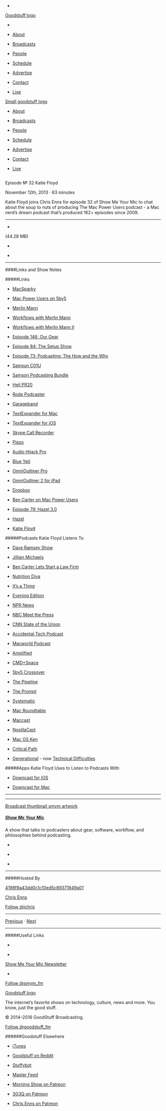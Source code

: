 

-
[Goodstuff logo](http://www.goodstuff.fm/)[](/assets/goodstuff_logo-17c1fe6f378352de5d7345f76152130b.svg)

-


-  [About](/about)

-  [Broadcasts](/broadcasts)

-  [People](/people)

-  [Schedule](/schedule)

-  [Advertise](/advertise)

-  [Contact](/contact)

-  [Live](/live)


[Small goodstuff logo](http://www.goodstuff.fm/)[](/assets/small_goodstuff_logo-bf032e72b9ec41494f4d90905f1ad619.svg)


-  [About](/about)

-  [Broadcasts](/broadcasts)

-  [People](/people)

-  [Schedule](/schedule)

-  [Advertise](/advertise)

-  [Contact](/contact)

-  [Live](/live)


##
Episode № 32
Katie Floyd


November 12th, 2013
&middot;
63
minutes


Katie Floyd joins Chris Enns for episode 32 of Show Me Your Mic to chat about the soup to nuts of producing The Mac Power Users podcast - a Mac nerd&rsquo;s dream podcast that&rsquo;s produced 162+ episodes since 2009.


------------------------------


-
[](http://podcasts-1.feedpress.co/10590/smym-32.mp3)(44.28 MB)

-
[](http://twitter.com/intent/tweet?text=Show%20Me%20Your%20Mic%20%E2%84%96%2032%20on%20@goodstuff_fm%20-%20http://goodstuff.fm/smym/32)

-
[](http://www.facebook.com/sharer/sharer.php?u=http://goodstuff.fm/smym/32)


------------------------------


####Links and Show Notes

#####Links


-  [MacSparky](http://macsparky.com)

-  [Mac Power Users on 5by5](http://5by5.tv/mpu)

-  [Merlin Mann](http://www.merlinmann.com)

-  [Workflows with Merlin Mann](http://5by5.tv/mpu/23)

-  [Workflows with Merlin Mann II](http://5by5.tv/mpu/46)

-  [Episode 146: Our Gear](http://5by5.tv/mpu/146)

-  [Episode 84: The Setup Show](http://5by5.tv/mpu/84)

-  [Episode 73: Podcasting: The How and the Why](http://5by5.tv/mpu/73)

-  [Samsun C01U](http://www.bhphotovideo.com/c/product/492446-REG/Samson_SAC01UCW_C01UCW_USB_Condenser_Microphone.html/BI/19457/KBID/11631/kw/SAC01UCW/DFF/d10-v2-t1-xSAC01UCW)

-  [Samson Podcasting Bundle](http://www.bhphotovideo.com/c/product/492450-REG/Samson_SAC01UPK_C01U_Recording_and_Podcasting.html/BI/19457/KBID/11631/kw/SAC01UPK/DFF/d10-v2-t1-xSAC01UPK)

-  [Heil PR20](http://www.bhphotovideo.com/c/product/686194-REG/Heil_Sound_PR20_UT_PR20_Dynamic_Handheld_Microphone.html/BI/19457/KBID/11631/kw/HEPR20UT/DFF/d10-v2-t1-xHEPR20UT)

-  [Rode Podcaster](http://www.bhphotovideo.com/c/product/450171-REG/Rode_PODCASTER_Podcaster_USB_Broadcast_Microphone.html/BI/19457/KBID/11631/kw/ROPODCASTER/DFF/d10-v2-t1-xROPODCASTER)

-  [Garageband](https://itunes.apple.com/ca/app/garageband/id682658836?mt=12&uo=4&at=10l4Ki)

-  [TextExpander for Mac](https://itunes.apple.com/ca/app/textexpander-for-mac/id405274824?mt=12&uo=4&at=10l4Ki)

-  [TextExpander for iOS](https://itunes.apple.com/ca/app/textexpander/id326180690?mt=8&uo=4&at=10l4Ki)

-  [Skype Call Recorder](http://www.ecamm.com/mac/callrecorder/)

-  [Piezo](https://itunes.apple.com/ca/app/piezo/id440641508?mt=12&uo=4&at=10l4Ki)

-  [Audio Hijack Pro](http://www.rogueamoeba.com/audiohijackpro/)

-  [Blue Yeti](http://www.bhphotovideo.com/c/product/857749-REG/Blue_YETI_Yeti_Multi_Pattern_USB_Microphone.html/BI/19457/KBID/11631/kw/BLYETIQ/DFF/d10-v2-t1-xBLYETIQ)

-  [OmniOutliner Pro](https://itunes.apple.com/ca/app/omnioutliner-pro/id404647179?mt=12&uo=4&at=10l4Ki)

-  [OmniOutliner 2 for iPad](https://itunes.apple.com/ca/app/omnioutliner-2/id704610906?mt=8&uo=4&at=10l4Ki)

-  [Dropbox](http://db.tt/czHe7sK)

-  [Ben Carter on Mac Power Users](http://5by5.tv/mpu/161)

-  [Episode 79: Hazel 3.0](http://5by5.tv/mpu/79)

-  [Hazel](http://www.noodlesoft.com/hazel.php)

-  [Katie Floyd](katiefloyd.me)


#####Podcasts Katie Floyd Listens To


-  [Dave Ramsey Show](https://www.daveramsey.com/show/radio/)

-  [Jillian Michaels](http://www.jillianmichaels.com/fit/daily-dose-podcast-radio)

-  [Ben Carter Lets Start a Law Firm](http://bencarterlaw.com/letsstartalawfirm/)

-  [Nutrition Diva](http://www.quickanddirtytips.com/nutrition-diva)

-  [It’s a Thing](http://www.tommerritt.com/category/shows/its-a-thing/)

-  [Evening Edition](http://www.muleradio.net/eveningedition/)

-  [NPR News](http://www.npr.org/sections/news/)

-  [NBC Meet the Press](https://www.today.com/id/8132577/)

-  [CNN State of the Union](http://www.cnn.com/services/podcasting/)

-  [Accidental Tech Podcast](http://atp.fm)

-  [Macworld Podcast](http://www.macworld.com/column/mwpodcast)

-  [Amplified](http://5by5.tv/amplified)

-  [CMD+Space](http://5by5.tv/cmdspace)

-  [5by5 Crossover](http://5by5.tv/crossover)

-  [The Pipeline](http://5by5.tv/pipeline)

-  [The Prompt](http://5by5.tv/prompt)

-  [Systematic](http://5by5.tv/systematic)

-  [Mac Roundtable](http://www.macroundtable.com)

-  [Maccast](http://www.maccast.com)

-  [NosillaCast](http://www.podfeet.com/blog/)

-  [Mac OS Ken](http://macosken.squarespace.com)

-  [Critical Path](http://5by5.tv/criticalpath)

-  [Generational](http://www.70decibels.com/generational/) - now  [Technical Difficulties](http://technicaldifficulties.us)


#####Apps Katie Floyd Uses to Listen to Podcasts With


-  [Downcast for iOS](https://itunes.apple.com/ca/app/downcast/id393858566?mt=8&uo=4&at=10l4Ki)

-  [Downcast for Mac](https://itunes.apple.com/ca/app/downcast/id668429425?mt=12&uo=4&at=10l4Ki)


------------------------------


------------------------------


[Broadcast thumbnail smym artwork](/smym)[](https://goodstuffs3.s3.amazonaws.com/uploads/broadcast/image/18/broadcast_thumbnail_smym_artwork.png)

##### [Show Me Your Mic](/smym)


A show that talks to podcasters about gear, software, workflow, and philosophies behind podcasting.

-
[](https://geo.itunes.apple.com/ca/podcast/show-me-your-mic/id602836998?mt=2&at=10l4Ki)

-
[](http://feeds.goodstuff.fm/smym)

-
[](mailto:chris+smym@goodstuff.fm?cc=sponsorship%40goodstuff.fm&subject=%5BGoodStuff%20FM%5D%20Sponsorship%20Inquiry%20for%20Show%20Me%20Your%20Mic)


------------------------------


#####Hosted By


[4198f9a43dd0c1c10ed5c89371849a01](/people/chris-enns)[](http://gravatar.com/avatar/4198f9a43dd0c1c10ed5c89371849a01.png?s=300&r=pg)

[Chris Enns](/people/chris-enns)


[Follow @ichris](https://twitter.com/ichris)


------------------------------


[Previous](/smym/31)
&middot;
[Next](/smym/33)


------------------------------


#####Useful Links

-
[](mailto:chris+smym@goodstuff.fm?subject=%5BGoodstuff%20FM%5D%20Feedback%20for%20Show%20Me%20Your%20Mic)

-
[Show Me Your Mic Newsletter](http://www.goodstuff.fm/smym/newsletter)


-
[Follow @smym_fm](https://twitter.com/smym_fm)


[Goodstuff logo](http://www.goodstuff.fm/)[](/assets/goodstuff_logo-17c1fe6f378352de5d7345f76152130b.svg)


The internet’s favorite shows on technology, culture, news and more. You know, just the good stuff.


&copy; 2014&ndash;2016 GoodStuff Broadcasting.

[Follow @goodstuff_fm](https://twitter.com/goodstufffm)


######Goodstuff Elsewhere

-  [iTunes](https://itunes.apple.com/us/artist/goodstuff-fm/id843385597?mt=2)

-  [Goodstuff on Reddit](https://www.reddit.com/r/Goodstuff_fm/)

-  [Stuffybot](http://stuffybot.goodstuff.fm)

-  [Master Feed](/master/feed)

-  [Morning Show on Patreon](https://www.patreon.com/morningshow)

-  [3G3Q on Patreon](https://www.patreon.com/3g3q)

-  [Chris Enns on Patreon](https://www.patreon.com/ichris)
